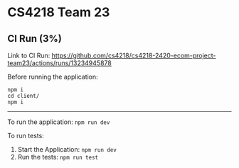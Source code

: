 # CS4218 Team 23

## CI Run (3%)

Link to CI Run: https://github.com/cs4218/cs4218-2420-ecom-project-team23/actions/runs/13234945878

Before running the application:

```
npm i
cd client/
npm i
```

---

To run the application: `npm run dev`

To run tests:

1. Start the Application: `npm run dev`
2. Run the tests: `npm run test`
